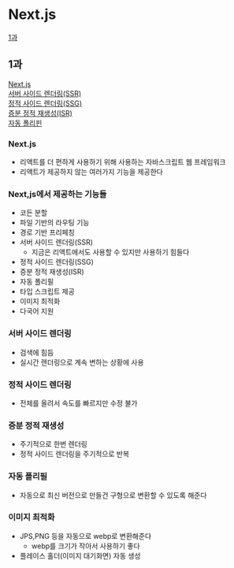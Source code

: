 # Next.js
[1과](#1과)

## 1과
[Next.js](#nextjs-1)  
[서버 사이드 렌더링(SSR)](#서버-사이드-렌더링)  
[정적 사이드 렌더링(SSG)](#정적-사이드-렌더링)  
[증분 정적 재생성(ISR)](#증분-정적-재생성)  
[자동 폴리핀](#자동-폴리필)  

### Next.js
- 리액트를 더 편하게 사용하기 위해 사용하는 자바스크립트 웹 프레임워크
- 리액트가 제공하지 않는 여러가지 기능을 제공한다

### Next,js에서 제공하는 기능들
- 코든 분할
- 파일 기반의 라우팅 기능
- 경로 기반 프리페칭
- 서버 사이드 렌더링(SSR)
  - 지금은 리액트에서도 사용할 수 있지만 사용하기 힘들다
- 정적 사이드 렌더링(SSG)
- 증분 정적 재생성(ISR)
- 자동 폴리필
- 타입 스크립트 제공
- 이미지 최적화
- 다국어 지원 

### 서버 사이드 렌더링
- 검색에 힘듬
- 실시간 렌더링으로 계속 변하는 상황에 사용

### 정적 사이드 렌더링
- 전체를 올려서 속도를 빠르지만 수정 불가

### 증분 정적 재생성
- 주기적으로 한번 렌더링
- 정적 사이드 렌더링을 주기적으로 반복

### 자동 폴리필
- 자동으로 최신 버전으로 만들건 구형으로 변환할 수 있도록 해준다

### 이미지 최적화
- JPS,PNG 등을 자동으로 webp로 변환해준다
  - webp를 크기가 작아서 사용하기 좋다
- 플레이스 홀더(이미지 대기화면) 자동 생성